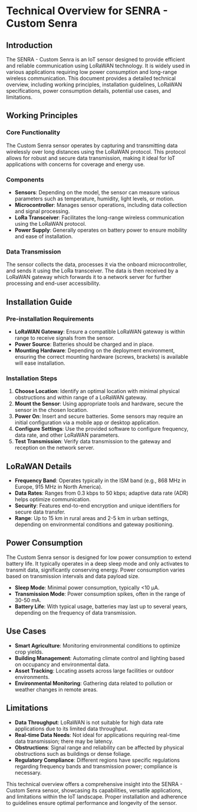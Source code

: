 # Technical Overview for SENRA - Custom Senra

## Introduction

The SENRA - Custom Senra is an IoT sensor designed to provide efficient and reliable communication using LoRaWAN technology. It is widely used in various applications requiring low power consumption and long-range wireless communication. This document provides a detailed technical overview, including working principles, installation guidelines, LoRaWAN specifications, power consumption details, potential use cases, and limitations.

## Working Principles

### Core Functionality

The Custom Senra sensor operates by capturing and transmitting data wirelessly over long distances using the LoRaWAN protocol. This protocol allows for robust and secure data transmission, making it ideal for IoT applications with concerns for coverage and energy use.

### Components

- **Sensors**: Depending on the model, the sensor can measure various parameters such as temperature, humidity, light levels, or motion.
- **Microcontroller**: Manages sensor operations, including data collection and signal processing.
- **LoRa Transceiver**: Facilitates the long-range wireless communication using the LoRaWAN protocol.
- **Power Supply**: Generally operates on battery power to ensure mobility and ease of installation.

### Data Transmission

The sensor collects the data, processes it via the onboard microcontroller, and sends it using the LoRa transceiver. The data is then received by a LoRaWAN gateway which forwards it to a network server for further processing and end-user accessibility.

## Installation Guide

### Pre-installation Requirements

- **LoRaWAN Gateway**: Ensure a compatible LoRaWAN gateway is within range to receive signals from the sensor.
- **Power Source**: Batteries should be charged and in place.
- **Mounting Hardware**: Depending on the deployment environment, ensuring the correct mounting hardware (screws, brackets) is available will ease installation.

### Installation Steps

1. **Choose Location**: Identify an optimal location with minimal physical obstructions and within range of a LoRaWAN gateway.
2. **Mount the Sensor**: Using appropriate tools and hardware, secure the sensor in the chosen location.
3. **Power On**: Insert and secure batteries. Some sensors may require an initial configuration via a mobile app or desktop application.
4. **Configure Settings**: Use the provided software to configure frequency, data rate, and other LoRaWAN parameters.
5. **Test Transmission**: Verify data transmission to the gateway and reception on the network server.

## LoRaWAN Details

- **Frequency Band**: Operates typically in the ISM band (e.g., 868 MHz in Europe, 915 MHz in North America).
- **Data Rates**: Ranges from 0.3 kbps to 50 kbps; adaptive data rate (ADR) helps optimize communication.
- **Security**: Features end-to-end encryption and unique identifiers for secure data transfer.
- **Range**: Up to 15 km in rural areas and 2-5 km in urban settings, depending on environmental conditions and gateway positioning.

## Power Consumption

The Custom Senra sensor is designed for low power consumption to extend battery life. It typically operates in a deep sleep mode and only activates to transmit data, significantly conserving energy. Power consumption varies based on transmission intervals and data payload size.

- **Sleep Mode**: Minimal power consumption, typically <10 µA.
- **Transmission Mode**: Power consumption spikes, often in the range of 30-50 mA.
- **Battery Life**: With typical usage, batteries may last up to several years, depending on the frequency of data transmission.

## Use Cases

- **Smart Agriculture**: Monitoring environmental conditions to optimize crop yields.
- **Building Management**: Automating climate control and lighting based on occupancy and environmental data.
- **Asset Tracking**: Locating assets across large facilities or outdoor environments.
- **Environmental Monitoring**: Gathering data related to pollution or weather changes in remote areas.

## Limitations

- **Data Throughput**: LoRaWAN is not suitable for high data rate applications due to its limited data throughput.
- **Real-time Data Needs**: Not ideal for applications requiring real-time data transmission; there may be latency.
- **Obstructions**: Signal range and reliability can be affected by physical obstructions such as buildings or dense foliage.
- **Regulatory Compliance**: Different regions have specific regulations regarding frequency bands and transmission power; compliance is necessary.

This technical overview offers a comprehensive insight into the SENRA - Custom Senra sensor, showcasing its capabilities, versatile applications, and limitations within the IoT landscape. Proper installation and adherence to guidelines ensure optimal performance and longevity of the sensor.